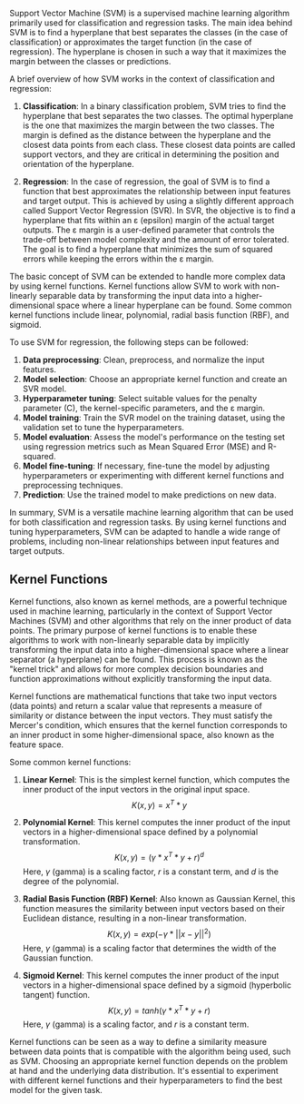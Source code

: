 Support Vector Machine (SVM) is a supervised machine learning algorithm primarily used for classification and regression tasks. The main idea behind SVM is to find a hyperplane that best separates the classes (in the case of classification) or approximates the target function (in the case of regression). The hyperplane is chosen in such a way that it maximizes the margin between the classes or predictions.

A brief overview of how SVM works in the context of classification and regression:

1. **Classification**: In a binary classification problem, SVM tries to find the hyperplane that best separates the two classes. The optimal hyperplane is the one that maximizes the margin between the two classes. The margin is defined as the distance between the hyperplane and the closest data points from each class. These closest data points are called support vectors, and they are critical in determining the position and orientation of the hyperplane.

2. **Regression**: In the case of regression, the goal of SVM is to find a function that best approximates the relationship between input features and target output. This is achieved by using a slightly different approach called Support Vector Regression (SVR). In SVR, the objective is to find a hyperplane that fits within an ε (epsilon) margin of the actual target outputs. The ε margin is a user-defined parameter that controls the trade-off between model complexity and the amount of error tolerated. The goal is to find a hyperplane that minimizes the sum of squared errors while keeping the errors within the ε margin.

The basic concept of SVM can be extended to handle more complex data by using kernel functions. Kernel functions allow SVM to work with non-linearly separable data by transforming the input data into a higher-dimensional space where a linear hyperplane can be found. Some common kernel functions include linear, polynomial, radial basis function (RBF), and sigmoid.

To use SVM for regression, the following steps can be followed:

1. **Data preprocessing**: Clean, preprocess, and normalize the input features.
2. **Model selection**: Choose an appropriate kernel function and create an SVR model.
3. **Hyperparameter tuning**: Select suitable values for the penalty parameter (C), the kernel-specific parameters, and the ε margin.
4. **Model training**: Train the SVR model on the training dataset, using the validation set to tune the hyperparameters.
5. **Model evaluation**: Assess the model's performance on the testing set using regression metrics such as Mean Squared Error (MSE) and R-squared.
6. **Model fine-tuning**: If necessary, fine-tune the model by adjusting hyperparameters or experimenting with different kernel functions and preprocessing techniques.
7. **Prediction**: Use the trained model to make predictions on new data.

In summary, SVM is a versatile machine learning algorithm that can be used for both classification and regression tasks. By using kernel functions and tuning hyperparameters, SVM can be adapted to handle a wide range of problems, including non-linear relationships between input features and target outputs.

## Kernel Functions

Kernel functions, also known as kernel methods, are a powerful technique used in machine learning, particularly in the context of Support Vector Machines (SVM) and other algorithms that rely on the inner product of data points. The primary purpose of kernel functions is to enable these algorithms to work with non-linearly separable data by implicitly transforming the input data into a higher-dimensional space where a linear separator (a hyperplane) can be found. This process is known as the "kernel trick" and allows for more complex decision boundaries and function approximations without explicitly transforming the input data.

Kernel functions are mathematical functions that take two input vectors (data points) and return a scalar value that represents a measure of similarity or distance between the input vectors. They must satisfy the Mercer's condition, which ensures that the kernel function corresponds to an inner product in some higher-dimensional space, also known as the feature space.

Some common kernel functions:

1. **Linear Kernel**: This is the simplest kernel function, which computes the inner product of the input vectors in the original input space.
    $$
    K(x, y) = x^T * y
    $$

2. **Polynomial Kernel**: This kernel computes the inner product of the input vectors in a higher-dimensional space defined by a polynomial transformation.
    $$
    K(x, y) = (γ * x^T * y + r)^d
    $$
    Here, $γ$ (gamma) is a scaling factor, $r$ is a constant term, and $d$ is the degree of the polynomial.

3. **Radial Basis Function (RBF) Kernel**: Also known as Gaussian Kernel, this function measures the similarity between input vectors based on their Euclidean distance, resulting in a non-linear transformation.
    $$
    K(x, y) = exp(-γ * ||x - y||^2)
    $$
    Here, $γ$ (gamma) is a scaling factor that determines the width of the Gaussian function.

4. **Sigmoid Kernel**: This kernel computes the inner product of the input vectors in a higher-dimensional space defined by a sigmoid (hyperbolic tangent) function.
    $$
    K(x, y) = tanh(γ * x^T * y + r)
    $$
    Here, $γ$ (gamma) is a scaling factor, and $r$ is a constant term.

Kernel functions can be seen as a way to define a similarity measure between data points that is compatible with the algorithm being used, such as SVM. Choosing an appropriate kernel function depends on the problem at hand and the underlying data distribution. It's essential to experiment with different kernel functions and their hyperparameters to find the best model for the given task.